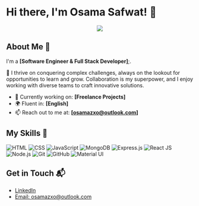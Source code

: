 # Hi there, I'm Osama Safwat! 👋
<div align="center">
<img src="https://github.com/ritik307/ritik307/blob/main/images/newbg(1).png">
</div>


## About Me 🚀

I'm a **[Software Engineer & Full Stack Developer]**;.

🌟 I thrive on conquering complex challenges, always on the lookout for opportunities to learn and grow. Collaboration is my superpower, and I enjoy working with diverse teams to craft innovative solutions.

- 🔭 Currently working on: **[Freelance Projects]**
- 🌍 Fluent in: **[English]**
- 📫 Reach out to me at: **[osamazxo@outlook.com]**



## My Skills 🧠
![HTML](https://img.shields.io/badge/-HTML-E34F26?style=flat-square&logo=html5&logoColor=white)
![CSS](https://img.shields.io/badge/-CSS-1572B6?style=flat-square&logo=css3&logoColor=white)
![JavaScript](https://img.shields.io/badge/-JavaScript-F7DF1E?style=flat-square&logo=javascript&logoColor=black)
![MongoDB](https://img.shields.io/badge/-MongoDB-black?style=flat-square&logo=mongodb)
![Express.js](https://img.shields.io/badge/Express%20js-000000?style=for-the-badge&logo=express&logoColor=white)
![React JS](https://img.shields.io/badge/-React-61DAFB?style=flat-square&logo=react&logoColor=black)
![Node.js](https://img.shields.io/badge/-Nodejs-black?style=flat-square&logo=Node.js)
![Git](https://img.shields.io/badge/-Git-black?style=flat-square&logo=git)
![GitHub](https://img.shields.io/badge/-GitHub-black?style=flat-square&logo=github)
![Material UI](https://img.shields.io/badge/Material%20UI-007FFF?style=for-the-badge&logo=mui&logoColor=white)



## Get in Touch 📬
- [LinkedIn](https://www.linkedin.com/in/osamazxo)
- [Email: osamazxo@outlook.com](mailto:osamazxo@outlook.com)
